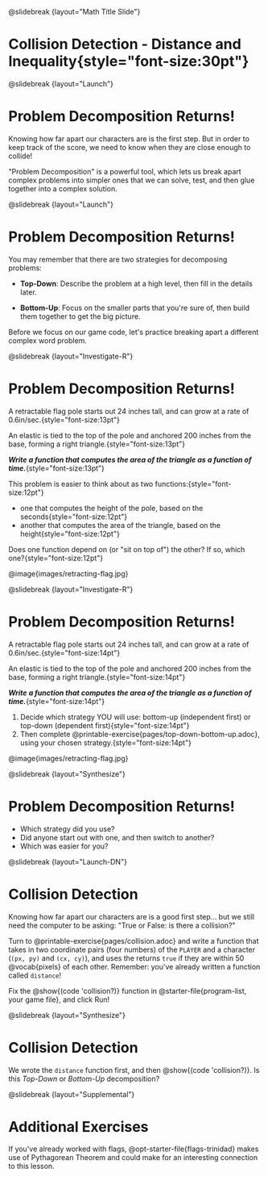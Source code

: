 @slidebreak
{layout="Math Title Slide"}
# Collision Detection - Distance and Inequality{style="font-size:30pt"}

<!--
To learn more about how to use PearDeck, and how to view the embedded links on these slides without going into present mode visit https://help.peardeck.com/en
-->
@slidebreak
{layout="Launch"}
# Problem Decomposition Returns! 

Knowing how far apart our characters are is the first step. But in order to keep track of the score, we need to know when they are close enough to collide!

"Problem Decomposition" is a powerful tool, which lets us break apart complex problems into simpler ones that we can solve, test, and then glue together into a complex solution.

@slidebreak
{layout="Launch"}
# Problem Decomposition Returns! 

You may remember that there are two strategies for decomposing problems:

- __Top-Down__: Describe the problem at a high level, then fill in the details later.

- __Bottom-Up__: Focus on the smaller parts that you're sure of, then build them together to get the big picture.

Before we focus on our game code, let's practice breaking apart a different complex word problem.


@slidebreak
{layout="Investigate-R"}
# Problem Decomposition Returns! 

A retractable flag pole starts out 24 inches tall, and can grow at a rate of 0.6in/sec.{style="font-size:13pt"} 

An elastic is tied to the top of the pole and anchored 200 inches from the base, forming a right triangle.{style="font-size:13pt"} 

__*Write a function that computes the area of the triangle as a function of time.*__{style="font-size:13pt"}


This problem is easier to think about as two functions:{style="font-size:12pt"}
* one that computes the height of the pole, based on the seconds{style="font-size:12pt"}
* another that computes the area of the triangle, based on the height{style="font-size:12pt"}

Does one function depend on (or "sit on top of") the other? If so, which one?{style="font-size:12pt"}

@image{images/retracting-flag.jpg}

<!--
1. Scaffolded discussion of this word problem continues on next slide
1. Does one function depend on (or "sit on top of") the other? If so, which one?
* _Yes - `area` depends on `height`._
-->

@slidebreak
{layout="Investigate-R"}
# Problem Decomposition Returns! 

A retractable flag pole starts out 24 inches tall, and can grow at a rate of 0.6in/sec.{style="font-size:14pt"} 

An elastic is tied to the top of the pole and anchored 200 inches from the base, forming a right triangle.{style="font-size:14pt"} 

__*Write a function that computes the area of the triangle as a function of time.*__{style="font-size:14pt"}

1. Decide which strategy YOU will use: bottom-up (independent first) or top-down (dependent first){style="font-size:14pt"}
2. Then complete @printable-exercise{pages/top-down-bottom-up.adoc}, using your chosen strategy.{style="font-size:14pt"}

@image{images/retracting-flag.jpg}

@slidebreak
{layout="Synthesize"}
# Problem Decomposition Returns! 

- Which strategy did you use?
- Did anyone start out with one, and then switch to another?
- Which was easier for you?

@slidebreak
{layout="Launch-DN"}
# Collision Detection 

Knowing how far apart our characters are is a good first step... but we still need the computer to be asking: "True or False: is there a collision?"

Turn to @printable-exercise{pages/collision.adoc} and write a function that takes in two coordinate pairs (four numbers) of the `PLAYER` and a character (`(px, py)` and `(cx, cy)`), and uses the returns `true` if they are within 50 @vocab{pixels} of each other. Remember: you've already written a function called `distance`!

Fix the @show{(code 'collision?)} function in @starter-file{program-list, your game file}, and click Run!

@slidebreak
{layout="Synthesize"}
# Collision Detection 

We wrote the `distance` function first, and then @show{(code 'collision?)}. Is this *Top-Down* or *Bottom-Up* decomposition?

<!--
- Explicitly point out that this function is easy to write because we can _re-use_ the distance function.
- Connect this back to `profit`, `revenue`, `cost` and `onscreen` from @lesson-link{problem-decomposition}. Problem Decomposition is powerful!
-->

@slidebreak
{layout="Supplemental"}
# Additional Exercises

If you've already worked with flags, @opt-starter-file{flags-trinidad}
makes use of Pythagorean Theorem and could make for an interesting connection to this lesson.
